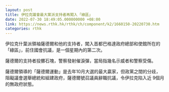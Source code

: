 ```yaml
---
layout: post
title: 伊拉克議會最大黨派支持者再闖入「綠區」
date: 2022-07-30 18:49:05.000000000 +08:00
link: https://news.rthk.hk/rthk/ch/component/k2/1660150-20220730.htm
categories: rthk
---
```


伊拉克什葉派領袖薩德爾和他的支持者，闖入首都巴格達政府總部和使館所在的「綠區」，前住國會抗議，是一個星期內的第二次。

薩德爾的支持者投擲石塊，警察發射催淚彈，當局指幾名示威者和警察受傷。

薩德爾領導的「薩德爾運動」是去年10月大選的最大贏家，但政黨之間的分歧，阻礙議會選舉總統和組建政府，薩德爾號召議員辭職抗議，令伊拉克陷入近 9個月的無政府狀態。
